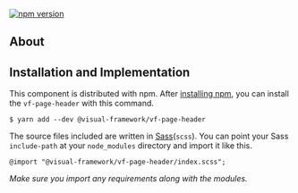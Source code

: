 [![npm version](https://badge.fury.io/js/%40visual-framework%2Fvf-page-header.svg)](https://badge.fury.io/js/%40visual-framework%2Fvf-page-header)

## About

## Installation and Implementation

This component is distributed with npm. After [installing npm](https://www.npmjs.com/get-npm), you can install the `vf-page-header` with this command.

```
$ yarn add --dev @visual-framework/vf-page-header
```

The source files included are written in [Sass](http://sass-lang.com)(`scss`). You can point your Sass `include-path` at your `node_modules` directory and import it like this.

```
@import "@visual-framework/vf-page-header/index.scss";
```

_Make sure you import any requirements along with the modules._
